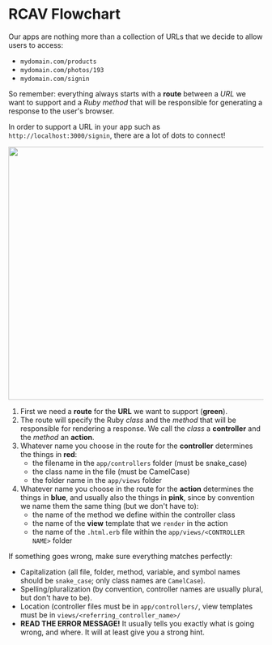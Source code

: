 # RCAV Flowchart

Our apps are nothing more than a collection of URLs that we decide to allow users to access:

 - `mydomain.com/products`
 - `mydomain.com/photos/193`
 - `mydomain.com/signin`

So remember: everything always starts with a **route** between a *URL* we want to support and a *Ruby method* that will be responsible for generating a response to the user's browser.

In order to support a URL in your app such as `http://localhost:3000/signin`, there are a lot of dots to connect!

<img src="https://dl.dropboxusercontent.com/s/fnlc1jn1hbt146e/rcav_flowchart.jpg" width="616" height="500"> 

 1. First we need a **route** for the **URL** we want to support (**green**).
 2. The route will specify the Ruby *class* and the *method* that will be responsible for rendering a response. We call the *class* a **controller** and the *method* an **action**.
 3. Whatever name you choose in the route for the **controller** determines the things in **red**:
    - the filename in the `app/controllers` folder (must be snake_case)
    - the class name in the file (must be CamelCase)
    - the folder name in the `app/views` folder
 4. Whatever name you choose in the route for the **action** determines the things in **blue**, and usually also the things in **pink**, since by convention we name them the same thing (but we don't have to):
    - the name of the method we define within the controller class
    - the name of the **view** template that we `render` in the action
    - the name of the `.html.erb` file within the `app/views/<CONTROLLER NAME>` folder

If something goes wrong, make sure everything matches perfectly:

 - Capitalization (all file, folder, method, variable, and symbol names should be `snake_case`; only class names are `CamelCase`).
 - Spelling/pluralization (by convention, controller names are usually plural, but don't have to be).
 - Location (controller files must be in `app/controllers/`, view templates must be in `views/<referring_controller_name>/`
 - **READ THE ERROR MESSAGE!** It usually tells you exactly what is going wrong, and where. It will at least give you a strong hint.